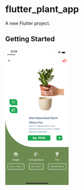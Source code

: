 # flutter_plant_app

A new Flutter project.

## Getting Started

<!-- ![Plan1](/assets/images/ss_plant_1.png) -->
<img src="/assets/images/ss_plant_1.png" alt="drawing" width="200"/>